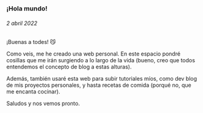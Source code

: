 ### ¡Hola mundo!
###### <i class="fa-solid fa-calendar-day"></i> 2 abril 2022

¡Buenas a todes! 😼

Como veis, me he creado una web personal. En este espacio pondré cosillas que me irán surgiendo a lo largo de la vida (bueno, creo que todos entendemos el concepto de blog a estas alturas).

Además, también usaré esta web para subir tutoriales míos, como dev blog de mis proyectos personales, y hasta recetas de comida (porqué no, que me encanta cocinar).

Saludos y nos vemos pronto.
